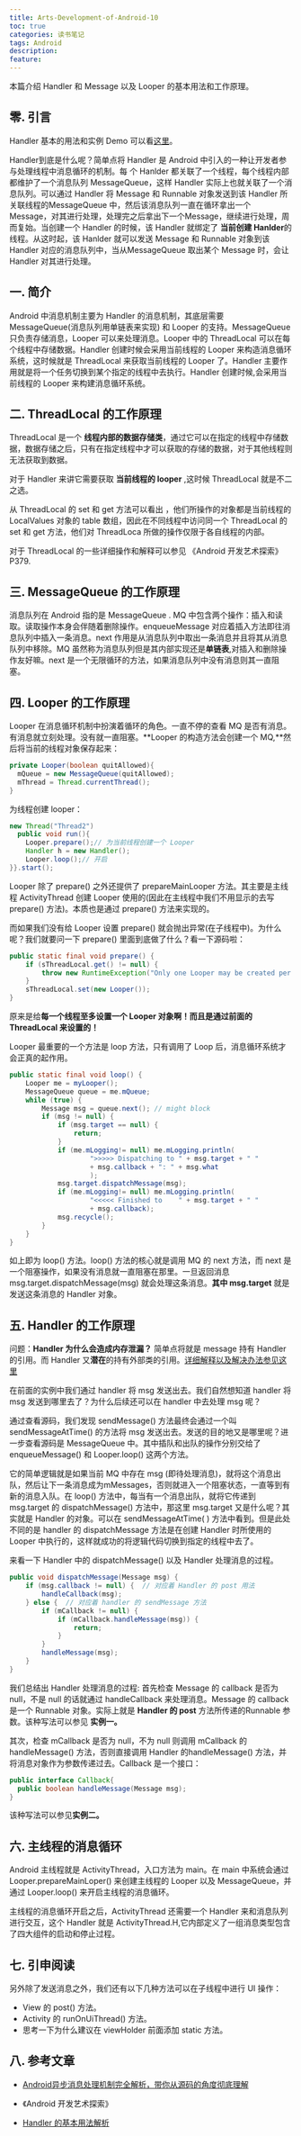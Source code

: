 ```yaml
---
title: Arts-Development-of-Android-10
toc: true
categories: 读书笔记
tags: Android
description:
feature:
---
```


本篇介绍 Handler 和 Message 以及 Looper 的基本用法和工作原理。

<!--more-->

## 零. 引言

Handler 基本的用法和实例 Demo 可以看[这里](https://github.com/wuchangfeng/Blog-Resource/blob/master/Arts-Development-of-Android-10-Demo.md)。

Handler到底是什么呢？简单点将 Handler 是 Android 中引入的一种让开发者参与处理线程中消息循环的机制。每 个 Hanlder 都关联了一个线程，每个线程内部都维护了一个消息队列 MessageQueue，这样 Handler 实际上也就关联了一个消息队列。可以通过 Handler 将 Message 和 Runnable 对象发送到该 Handler 所关联线程的MessageQueue 中，然后该消息队列一直在循环拿出一个 Message，对其进行处理，处理完之后拿出下一个Message，继续进行处理，周而复始。当创建一个 Handler 的时候，该 Handler 就绑定了 **当前创建 Hanlder**的线程。从这时起，该 Hanlder 就可以发送 Message 和 Runnable 对象到该 Handler 对应的消息队列中，当从MessageQueue 取出某个 Message 时，会让 Handler 对其进行处理。

## 一. 简介

Android 中消息机制主要为 Handler 的消息机制，其底层需要 MessageQueue(消息队列用单链表来实现) 和 Looper 的支持。MessageQueue 只负责存储消息，Looper 可以来处理消息。Looper 中的 ThreadLocal 可以在每个线程中存储数据。Handler 创建时候会采用当前线程的 Looper 来构造消息循环系统，这时候就是 ThreadLocal 来获取当前线程的 Looper 了。Handler 主要作用就是将一个任务切换到某个指定的线程中去执行。Handler 创建时候,会采用当前线程的 Looper 来构建消息循环系统。

## 二. ThreadLocal 的工作原理

ThreadLocal 是一个 **线程内部的数据存储类**，通过它可以在指定的线程中存储数据，数据存储之后，只有在指定线程中才可以获取的存储的数据，对于其他线程则无法获取到数据。

对于 Handler 来讲它需要获取 **当前线程的 looper** ,这时候 ThreadLocal 就是不二之选。

从 ThreadLocal 的 set 和 get 方法可以看出 ，他们所操作的对象都是当前线程的 LocalValues 对象的 table 数组，因此在不同线程中访问同一个 ThreadLocal 的 set 和 get 方法，他们对 ThreadLoca 所做的操作仅限于各自线程的内部。

对于 ThreadLocal 的一些详细操作和解释可以参见 《Android 开发艺术探索》 P379.

## 三. MessageQueue 的工作原理

消息队列在 Android 指的是 MessageQueue . MQ 中包含两个操作：插入和读取。读取操作本身会伴随着删除操作。enqueueMessage 对应着插入方法即往消息队列中插入一条消息。next 作用是从消息队列中取出一条消息并且将其从消息队列中移除。MQ 虽然称为消息队列但是其内部实现还是**单链表**,对插入和删除操作友好嘛。next 是一个无限循环的方法，如果消息队列中没有消息则其一直阻塞。

## 四. Looper 的工作原理

Looper 在消息循环机制中扮演着循环的角色。一直不停的查看 MQ 是否有消息。有消息就立刻处理。没有就一直阻塞。**Looper 的构造方法会创建一个 MQ,**然后将当前的线程对象保存起来：

```java
private Looper(boolean quitAllowed){
  mQueue = new MessageQueue(quitAllowed);
  mThread = Thread.currentThread();
}
```

为线程创建 looper：

```java
new Thread("Thread2")
  public void run(){
  	Looper.prepare();// 为当前线程创建一个 Looper
  	Handler h = new Handler();
  	Looper.loop();// 开启
}}.start();
```

Looper 除了 prepare() 之外还提供了 prepareMainLooper 方法。其主要是主线程 ActivityThread 创建 Looper 使用的(因此在主线程中我们不用显示的去写 prepare() 方法)。本质也是通过 prepare() 方法来实现的。

而如果我们没有给 Looper 设置 prepare() 就会抛出异常(在子线程中)。为什么呢？我们就要问一下 prepare() 里面到底做了什么？看一下源码啦：

```java
public static final void prepare() {  
    if (sThreadLocal.get() != null) {  
        throw new RuntimeException("Only one Looper may be created per thread");  
    }  
    sThreadLocal.set(new Looper());  
} 
```

原来是给**每一个线程至多设置一个 Looper 对象啊！而且是通过前面的 ThreadLocal 来设置的！**

Looper 最重要的一个方法是 loop 方法，只有调用了 Loop 后，消息循环系统才会正真的起作用。

```java
public static final void loop() {  
    Looper me = myLooper();  
    MessageQueue queue = me.mQueue;  
    while (true) {  
        Message msg = queue.next(); // might block  
        if (msg != null) {  
            if (msg.target == null) {  
                return;  
            }  
            if (me.mLogging!= null) me.mLogging.println(  
                    ">>>>> Dispatching to " + msg.target + " "  
                    + msg.callback + ": " + msg.what  
                    );  
            msg.target.dispatchMessage(msg);  
            if (me.mLogging!= null) me.mLogging.println(  
                    "<<<<< Finished to    " + msg.target + " "  
                    + msg.callback);  
            msg.recycle();  
        }  
    }  
}  
```

如上即为 loop() 方法。loop() 方法的核心就是调用 MQ 的 next 方法，而 next 是一个阻塞操作，如果没有消息就一直阻塞在那里。一旦返回消息 msg.target.dispatchMessage(msg) 就会处理这条消息。**其中 msg.target** 就是发送这条消息的 Handler 对象。  

## 五. Handler 的工作原理

问题：**Handler 为什么会造成内存泄漏？** 简单点将就是 message 持有 Handler 的引用。而 Handler 又**潜在**的持有外部类的引用。[详细解释以及解决办法参见这里](http://www.jianshu.com/p/cb9b4b71a820 )

在前面的实例中我们通过 handler 将 msg 发送出去。我们自然想知道 handler 将 msg 发送到哪里去了？为什么后续还可以在 handler 中去处理 msg 呢？

通过查看源码，我们发现 sendMessage() 方法最终会通过一个叫 sendMessageAtTime() 的方法将 msg 发送出去。发送的目的地又是哪里呢？进一步查看源码是 MessageQueue 中。其中插队和出队的操作分别交给了 enqueueMessage() 和 Looper.loop() 这两个方法。

它的简单逻辑就是如果当前 MQ 中存在 msg (即待处理消息)，就将这个消息出队，然后让下一条消息成为mMessages，否则就进入一个阻塞状态，一直等到有新的消息入队。在 loop() 方法中，每当有一个消息出队，就将它传递到 msg.target 的 dispatchMessage() 方法中，那这里 msg.target 又是什么呢？其实就是 Handler 的对象。可以在 sendMessageAtTime( ) 方法中看到。但是此处不同的是 handler 的 dispatchMessage 方法是在创建 Handler 时所使用的 Looper 中执行的，这样就成功的将逻辑代码切换到指定的线程中去了。

来看一下 Handler 中的 dispatchMessage() 以及 Handler 处理消息的过程。

```java
public void dispatchMessage(Message msg) {  
    if (msg.callback != null) {  // 对应着 Handler 的 post 用法
        handleCallback(msg);  
    } else {  // 对应着 handler 的 sendMessage 方法
        if (mCallback != null) {  
            if (mCallback.handleMessage(msg)) {  
                return;  
            }  
        }  
        handleMessage(msg);  
    }  
}  
```

我们总结出 Handler 处理消息的过程: 首先检查 Message 的 callback 是否为 null，不是 null 的话就通过 handleCallback 来处理消息。Message 的 callback 是一个 Runnable 对象。实际上就是 **Handler 的 post** 方法所传递的Runnable 参数。该种写法可以参见 **实例一。**

其次，检查 mCallback 是否为 null，不为 null 则调用 mCallback 的 handleMessage() 方法，否则直接调用 Handler 的handleMessage() 方法，并将消息对象作为参数传递过去。Callback 是一个接口：

```java
public interface Callback{
  public boolean handleMessage(Message msg);
}
```

该种写法可以参见**实例二。**

## 六. 主线程的消息循环

Android 主线程就是 ActivityThread，入口方法为 main。在 main 中系统会通过 Looper.prepareMainLoper() 来创建主线程的 Looper 以及 MessageQueue，并通过 Looper.loop() 来开启主线程的消息循环。

主线程的消息循环开启之后，ActivityThread 还需要一个 Handler 来和消息队列进行交互，这个 Handler 就是 ActivityThread.H,它内部定义了一组消息类型包含了四大组件的启动和停止过程。

## 七. 引申阅读

另外除了发送消息之外，我们还有以下几种方法可以在子线程中进行 UI 操作：

- View 的 post() 方法。
- Activity 的 runOnUiThread() 方法。
- 思考一下为什么建议在 viewHolder 前面添加 static 方法。

## 八. 参考文章

- [Android异步消息处理机制完全解析，带你从源码的角度彻底理解](http://blog.csdn.net/guolin_blog/article/details/9991569)

- 《Android 开发艺术探索》

- [Handler 的基本用法解析](http://blog.csdn.net/iispring/article/details/47115879)

  ​